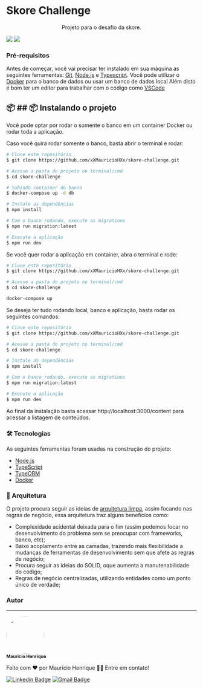 # Skore Challenge

<p align="center">Projeto para o desafio da skore.</p>

<img src="https://img.shields.io/static/v1?label=license&message=MIT&color=#919191&style=for-the-ba dge"/> <img src="https://img.shields.io/static/v1?label=npm&message=v16.13.0&color=#919191&style=for-the-badge"/>

### Pré-requisitos

Antes de começar, você vai precisar ter instalado em sua máquina as seguintes ferramentas:
[Git](https://git-scm.com), [Node.js](https://nodejs.org/en/) e [Typescript](https://www.typescriptlang.org/).
Você pode utilizar o [Docker](https://www.docker.com/) para o banco de dados ou usar um banco de dados local
Além disto é bom ter um editor para trabalhar com o código como [VSCode](https://code.visualstudio.com/)

## 📦 ## 📦 Instalando o projeto

Você pode optar por rodar o somente o banco em um container Docker ou rodar toda a aplicação.

Caso você quira rodar somente o banco, basta abrir o terminal e rodar:

```bash
# Clone este repositório
$ git clone https://github.com/xXMauricioHXx/skore-challenge.git

# Acesse a pasta do projeto no terminal/cmd
$ cd skore-challenge

# Subindo container do banco
$ docker-compose up -d db

# Instale as dependências
$ npm install

# Com o banco rodando, execute as migrations
$ npm run migration:latest

# Execute a aplicação
$ npm run dev

```

Se você quer rodar a aplicação em container, abra o terminal e rode:

```bash
# Clone este repositório
$ git clone https://github.com/xXMauricioHXx/skore-challenge.git

# Acesse a pasta do projeto no terminal/cmd
$ cd skore-challenge

docker-compose up
```

Se deseja ter tudo rodando local, banco e aplicação, basta rodar os seguintes comandos:

```bash
# Clone este repositório
$ git clone https://github.com/xXMauricioHXx/skore-challenge.git

# Acesse a pasta do projeto no terminal/cmd
$ cd skore-challenge

# Instale as dependências
$ npm install

# Com o banco rodando, execute as migrations
$ npm run migration:latest

# Execute a aplicação
$ npm run dev
```

Ao final da instalação basta acessar http://localhost:3000/content para acessar a listagem de conteúdos.

### 🛠 Tecnologias

As seguintes ferramentas foram usadas na construção do projeto:

- [Node.js](https://nodejs.org/en/)
- [TypeScript](https://www.typescriptlang.org/)
- [TypeORM](https://typeorm.io/)
- [Docker](https://www.docker.com/)

### 🎲 Arquitetura

O projeto procura seguir as ideias de [arquitetura limpa](https://blog.cleancoder.com/uncle-bob/2012/08/13/the-clean-architecture.html), assim focando nas regras de negócio, essa arquitetura traz alguns benefícios como:

- Complexidade acidental deixada para o fim (assim podemos focar no desenvolvimento do problema sem se preocupar com frameworks, banco, etc);
- Baixo acoplamento entre as camadas, trazendo mais flexibilidade a mudanças de ferramentas de desenvolvimento sem que afete as regras de negócio;
- Procura seguir as ideias do SOLID, oque aumenta a manutenabilidade do código;
- Regras de negócio centralizadas, utilizando entidades como um ponto único de verdade;

### Autor

---

<a href="https://github.com/xXMauricioHXx">
 
 <img style="border-radius: 50%;" src="https://media-exp1.licdn.com/dms/image/C4D03AQHcYztxG6lv5w/profile-displayphoto-shrink_200_200/0/1612968776138?e=1647475200&v=beta&t=oSk0aobtYw-4uNSvhVoRQZ-I40Lt8hivBEx7IJ-YgmM" width="100px;" alt=""/>
 <br />
 <sub><b>Mauricio Henrique</b></sub></a>

Feito com ❤️ por Mauricio Henrique 👋🏽 Entre em contato!

[![Linkedin Badge](https://img.shields.io/badge/-Mauricio-blue?style=flat-square&logo=Linkedin&logoColor=white&link=https://www.linkedin.com/in/mauricio-henrique-1249b5154/)](https://www.linkedin.com/in/mauricio-henrique-1249b5154/)
[![Gmail Badge](https://img.shields.io/badge/-mauriciosh558@gmail.com-c14438?style=flat-square&logo=Gmail&logoColor=white&link=mailto:mauriciosh558@gmail.com)](mailto:mauriciosh558@gmail.com)
